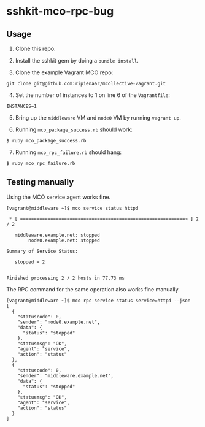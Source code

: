 # sshkit-mco-rpc-bug

## Usage

1. Clone this repo.

2. Install the sshkit gem by doing a `bundle install`.

3. Clone the example Vagrant MCO repo:

```
git clone git@github.com:ripienaar/mcollective-vagrant.git
```

4. Set the number of instances to 1 on line 6 of the `Vagrantfile`:

```
INSTANCES=1
```

5. Bring up the `middleware` VM and `node0` VM by running `vagrant up`.

6. Running `mco_package_success.rb` should work:

```
$ ruby mco_package_success.rb
```

7. Running `mco_rpc_failure.rb` should hang:

```
$ ruby mco_rpc_failure.rb
```

## Testing manually

Using the MCO service agent works fine.

```
[vagrant@middleware ~]$ mco service status httpd

 * [ ============================================================> ] 2 / 2

   middleware.example.net: stopped
        node0.example.net: stopped

Summary of Service Status:

   stopped = 2


Finished processing 2 / 2 hosts in 77.73 ms
```

The RPC command for the same operation also works fine manually.

```
[vagrant@middleware ~]$ mco rpc service status service=httpd --json
[
  {
    "statuscode": 0,
    "sender": "node0.example.net",
    "data": {
      "status": "stopped"
    },
    "statusmsg": "OK",
    "agent": "service",
    "action": "status"
  },
  {
    "statuscode": 0,
    "sender": "middleware.example.net",
    "data": {
      "status": "stopped"
    },
    "statusmsg": "OK",
    "agent": "service",
    "action": "status"
  }
]
```

